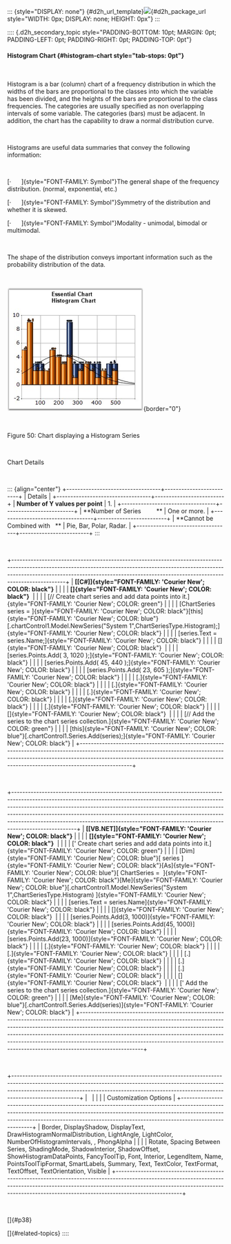 ::: {style="DISPLAY: none"}
[](ms-xhelp:///?Id=d2h_url_template){#d2h_url_template}![](!package_url!){#d2h_package_url style="WIDTH: 0px; DISPLAY: none; HEIGHT: 0px"}
:::

:::: {.d2h_secondary_topic style="PADDING-BOTTOM: 10pt; MARGIN: 0pt; PADDING-LEFT: 0pt; PADDING-RIGHT: 0pt; PADDING-TOP: 0pt"}
#### Histogram Chart {#histogram-chart style="tab-stops: 0pt"}

 

Histogram is a bar (column) chart of a frequency distribution in which the widths of the bars are proportional to the classes into which the variable has been divided, and the heights of the bars are proportional to the class frequencies. The categories are usually specified as non overlapping intervals of some variable. The categories (bars) must be adjacent. In addition, the chart has the capability to draw a normal distribution curve.

 

Histograms are useful data summaries that convey the following information:

 

[·      ]{style="FONT-FAMILY: Symbol"}The general shape of the frequency distribution. (normal, exponential, etc.)

[·      ]{style="FONT-FAMILY: Symbol"}Symmetry of the distribution and whether it is skewed.

[·      ]{style="FONT-FAMILY: Symbol"}Modality - unimodal, bimodal or multimodal.

 

The shape of the distribution conveys important information such as the probability distribution of the data.

 

![](ImagesExt/image84_52.jpg){border="0"}

 

Figure 50: Chart displaying a Histogram Series

 

Chart Details

 

::: {align="center"}
+----------------------------------+-------------------------+
| Details                                                    |
+----------------------------------+-------------------------+
| **Number of Y values per point** | 1\.                     |
+----------------------------------+-------------------------+
| **Number of Series         **    | One or more.            |
+----------------------------------+-------------------------+
| **Cannot be Combined with   **   | Pie, Bar, Polar, Radar. |
+----------------------------------+-------------------------+
:::

 

+-------------------------------------------------------------------------------------------------------------------------------------------------------------------------------------------------------------------------------------------------------------+
| **[\[C#\]]{style="FONT-FAMILY: 'Courier New'; COLOR: black"}**                                                                                                                                                                                              |
|                                                                                                                                                                                                                                                             |
| **[]{style="FONT-FAMILY: 'Courier New'; COLOR: black"}**                                                                                                                                                                                                    |
|                                                                                                                                                                                                                                                             |
| [// Create chart series and add data points into it.]{style="FONT-FAMILY: 'Courier New'; COLOR: green"}                                                                                                                                                     |
|                                                                                                                                                                                                                                                             |
| [ChartSeries series = ]{style="FONT-FAMILY: 'Courier New'; COLOR: black"}[this]{style="FONT-FAMILY: 'Courier New'; COLOR: blue"}[.chartControl1.Model.NewSeries(\"System 1\",ChartSeriesType.Histogram);]{style="FONT-FAMILY: 'Courier New'; COLOR: black"} |
|                                                                                                                                                                                                                                                             |
| [series.Text = series.Name;]{style="FONT-FAMILY: 'Courier New'; COLOR: black"}                                                                                                                                                                              |
|                                                                                                                                                                                                                                                             |
| []{style="FONT-FAMILY: 'Courier New'; COLOR: black"}                                                                                                                                                                                                        |
|                                                                                                                                                                                                                                                             |
| [series.Points.Add( 3, 1020 );]{style="FONT-FAMILY: 'Courier New'; COLOR: black"}                                                                                                                                                                           |
|                                                                                                                                                                                                                                                             |
| [series.Points.Add( 45, 440 );]{style="FONT-FAMILY: 'Courier New'; COLOR: black"}                                                                                                                                                                           |
|                                                                                                                                                                                                                                                             |
| [series.Points.Add( 23, 605 );]{style="FONT-FAMILY: 'Courier New'; COLOR: black"}                                                                                                                                                                           |
|                                                                                                                                                                                                                                                             |
| [.]{style="FONT-FAMILY: 'Courier New'; COLOR: black"}                                                                                                                                                                                                       |
|                                                                                                                                                                                                                                                             |
| [.]{style="FONT-FAMILY: 'Courier New'; COLOR: black"}                                                                                                                                                                                                       |
|                                                                                                                                                                                                                                                             |
| [.]{style="FONT-FAMILY: 'Courier New'; COLOR: black"}                                                                                                                                                                                                       |
|                                                                                                                                                                                                                                                             |
| [.]{style="FONT-FAMILY: 'Courier New'; COLOR: black"}                                                                                                                                                                                                       |
|                                                                                                                                                                                                                                                             |
| [.]{style="FONT-FAMILY: 'Courier New'; COLOR: black"}                                                                                                                                                                                                       |
|                                                                                                                                                                                                                                                             |
| []{style="FONT-FAMILY: 'Courier New'; COLOR: black"}                                                                                                                                                                                                        |
|                                                                                                                                                                                                                                                             |
| [// Add the series to the chart series collection.]{style="FONT-FAMILY: 'Courier New'; COLOR: green"}                                                                                                                                                       |
|                                                                                                                                                                                                                                                             |
| [this]{style="FONT-FAMILY: 'Courier New'; COLOR: blue"}[.chartControl1.Series.Add(series);]{style="FONT-FAMILY: 'Courier New'; COLOR: black"}                                                                                                               |
+-------------------------------------------------------------------------------------------------------------------------------------------------------------------------------------------------------------------------------------------------------------+

 

+-----------------------------------------------------------------------------------------------------------------------------------------------------------------------------------------------------------------------------------------------------------------------------------------------------------------------------------------------------------------------------------------------------------------------------+
| **[\[VB.NET\]]{style="FONT-FAMILY: 'Courier New'; COLOR: black"}**                                                                                                                                                                                                                                                                                                                                                          |
|                                                                                                                                                                                                                                                                                                                                                                                                                             |
| **[]{style="FONT-FAMILY: 'Courier New'; COLOR: black"}**                                                                                                                                                                                                                                                                                                                                                                    |
|                                                                                                                                                                                                                                                                                                                                                                                                                             |
| [\' Create chart series and add data points into it.]{style="FONT-FAMILY: 'Courier New'; COLOR: green"}                                                                                                                                                                                                                                                                                                                     |
|                                                                                                                                                                                                                                                                                                                                                                                                                             |
| [Dim]{style="FONT-FAMILY: 'Courier New'; COLOR: blue"}[ series ]{style="FONT-FAMILY: 'Courier New'; COLOR: black"}[As]{style="FONT-FAMILY: 'Courier New'; COLOR: blue"}[ ChartSeries =  ]{style="FONT-FAMILY: 'Courier New'; COLOR: black"}[Me]{style="FONT-FAMILY: 'Courier New'; COLOR: blue"}[.chartControl1.Model.NewSeries(\"System 1\",ChartSeriesType.Histogram) ]{style="FONT-FAMILY: 'Courier New'; COLOR: black"} |
|                                                                                                                                                                                                                                                                                                                                                                                                                             |
| [series.Text = series.Name]{style="FONT-FAMILY: 'Courier New'; COLOR: black"}                                                                                                                                                                                                                                                                                                                                               |
|                                                                                                                                                                                                                                                                                                                                                                                                                             |
| []{style="FONT-FAMILY: 'Courier New'; COLOR: black"}                                                                                                                                                                                                                                                                                                                                                                        |
|                                                                                                                                                                                                                                                                                                                                                                                                                             |
| [series.Points.Add(3, 1000)]{style="FONT-FAMILY: 'Courier New'; COLOR: black"}                                                                                                                                                                                                                                                                                                                                              |
|                                                                                                                                                                                                                                                                                                                                                                                                                             |
| [series.Points.Add(45, 1000)]{style="FONT-FAMILY: 'Courier New'; COLOR: black"}                                                                                                                                                                                                                                                                                                                                             |
|                                                                                                                                                                                                                                                                                                                                                                                                                             |
| [series.Points.Add(23, 1000)]{style="FONT-FAMILY: 'Courier New'; COLOR: black"}                                                                                                                                                                                                                                                                                                                                             |
|                                                                                                                                                                                                                                                                                                                                                                                                                             |
| [.]{style="FONT-FAMILY: 'Courier New'; COLOR: black"}                                                                                                                                                                                                                                                                                                                                                                       |
|                                                                                                                                                                                                                                                                                                                                                                                                                             |
| [.]{style="FONT-FAMILY: 'Courier New'; COLOR: black"}                                                                                                                                                                                                                                                                                                                                                                       |
|                                                                                                                                                                                                                                                                                                                                                                                                                             |
| [.]{style="FONT-FAMILY: 'Courier New'; COLOR: black"}                                                                                                                                                                                                                                                                                                                                                                       |
|                                                                                                                                                                                                                                                                                                                                                                                                                             |
| [.]{style="FONT-FAMILY: 'Courier New'; COLOR: black"}                                                                                                                                                                                                                                                                                                                                                                       |
|                                                                                                                                                                                                                                                                                                                                                                                                                             |
| [.]{style="FONT-FAMILY: 'Courier New'; COLOR: black"}                                                                                                                                                                                                                                                                                                                                                                       |
|                                                                                                                                                                                                                                                                                                                                                                                                                             |
| []{style="FONT-FAMILY: 'Courier New'; COLOR: black"}                                                                                                                                                                                                                                                                                                                                                                        |
|                                                                                                                                                                                                                                                                                                                                                                                                                             |
| [\' Add the series to the chart series collection.]{style="FONT-FAMILY: 'Courier New'; COLOR: green"}                                                                                                                                                                                                                                                                                                                       |
|                                                                                                                                                                                                                                                                                                                                                                                                                             |
| [Me]{style="FONT-FAMILY: 'Courier New'; COLOR: blue"}[.chartControl1.Series.Add(series)]{style="FONT-FAMILY: 'Courier New'; COLOR: black"}                                                                                                                                                                                                                                                                                  |
+-----------------------------------------------------------------------------------------------------------------------------------------------------------------------------------------------------------------------------------------------------------------------------------------------------------------------------------------------------------------------------------------------------------------------------+

 

+------------------------------------------------------------------------------------------------------------------------------------------------------------------------------------------------------------------------------------------------------------------+
|                                                                                                                                                                                                                                                                  |
|                                                                                                                                                                                                                                                                  |
| Customization Options                                                                                                                                                                                                                                            |
+------------------------------------------------------------------------------------------------------------------------------------------------------------------------------------------------------------------------------------------------------------------+
| Border, DisplayShadow, DisplayText, DrawHistogramNormalDistribution, LightAngle, LightColor, NumberOfHistogramIntervals, , PhongAlpha                                                                                                                            |
|                                                                                                                                                                                                                                                                  |
| Rotate, Spacing Between Series, ShadingMode, ShadowInterior, ShadowOffset, ShowHistogramDataPoints, FancyToolTip, Font, Interior, LegendItem, Name, PointsToolTipFormat, SmartLabels, Summary, Text, TextColor, TextFormat, TextOffset, TextOrientation, Visible |
+------------------------------------------------------------------------------------------------------------------------------------------------------------------------------------------------------------------------------------------------------------------+

 

[]{#p38} 

[]{#related-topics}
::::

